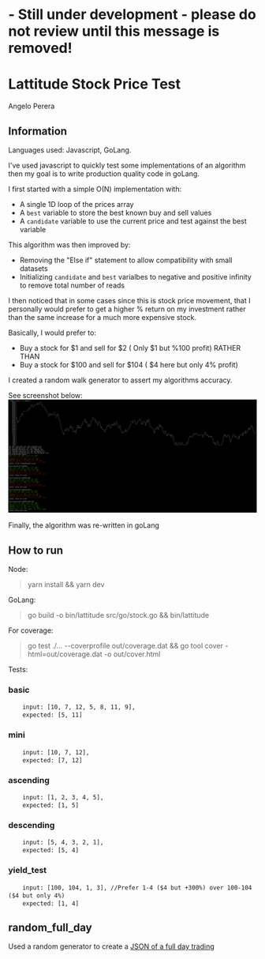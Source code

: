 # - Still under development - please do not review until this message is removed!

# Lattitude Stock Price Test
Angelo Perera

## Information
Languages used: Javascript, GoLang.

I've used javascript to quickly test some implementations of an algorithm then my goal is to write production quality code in goLang.

I first started with a simple O(N) implementation with:
- A single 1D loop of the prices array
- A `best` variable to store the best known buy and sell values
- A `candidate` variable to use the current price and test against the best variable

This algorithm was then improved by:
- Removing the "Else if" statement to allow compatibility with small datasets
- Initializing `candidate` and `best` varialbes to negative and positive infinity to remove total number of reads

I then noticed that in some cases since this is stock price movement, that I personally would prefer to get a higher % return on my investment rather than the same increase for a much more expensive stock.

Basically, I would prefer to:
- Buy a stock for $1 and sell for $2 ( Only $1 but %100 profit) RATHER THAN
- Buy a stock for $100 and sell for $104 ( $4 here but only 4% profit)

I created a random walk generator to assert my algorithms accuracy.

See screenshot below:
[![Javascript output text](img/javascript_test_output.png "Logo Title Text 1")](img/javascript_test_output.png)


Finally, the algorithm was re-written in goLang

## How to run

Node:
> yarn install && yarn dev


GoLang:
> go build -o bin/lattitude src/go/stock.go && bin/lattitude

For coverage:
> go test ./... --coverprofile out/coverage.dat && go tool cover -html=out/coverage.dat -o out/cover.html

Tests:
### basic
        input: [10, 7, 12, 5, 8, 11, 9],
        expected: [5, 11]
### mini 
        input: [10, 7, 12],
        expected: [7, 12]
    
### ascending 
        input: [1, 2, 3, 4, 5],
        expected: [1, 5]
    
### descending 
        input: [5, 4, 3, 2, 1],
        expected: [5, 4]
    
### yield_test 
        input: [100, 104, 1, 3], //Prefer 1-4 ($4 but +300%) over 100-104 ($4 but only 4%)
        expected: [1, 4]
    
## random_full_day
Used a random generator to create a [JSON of a full day trading](full_day_random.json)